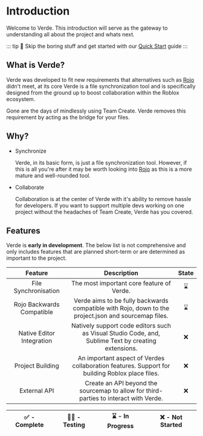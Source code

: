 # Introduction
Welcome to Verde. This introduction will serve as the gateway to understanding all about the project and whats next.

::: tip
🥱 Skip the boring stuff and get started with our [Quick Start](./quick-start) guide
:::

## What is Verde?
Verde was developed to fit new requirements that alternatives such as [Rojo](https://rojo.space) didn't meet,
at its core Verde is a file synchronization tool and is specifically designed from the ground up to boost collaboration within the Roblox ecosystem.

Gone are the days of mindlessly using Team Create. Verde removes this requirement by acting as the bridge for your files.

## Why?
- Synchronize

  Verde, in its basic form, is just a file synchronization tool. However, if this is all you're after it may be worth looking into [Rojo](https://rojo.space)
  as this is a more mature and well-rounded tool.

- Collaborate

  Collaboration is at the center of Verde with it's ability to remove hassle for developers. If you want to support multiple devs working on one project
  without the headaches of Team Create, Verde has you covered.

## Features
Verde is **early in development**. The below list is not comprehensive and only includes features that are planned short-term or are determined as important to the project.

| Feature | Description | State |
| :-----: | :---------: | :---: |
| File Synchronisation | The most important core feature of Verde. | ⌛ |
| Rojo Backwards Compatible | Verde aims to be fully backwards compatible with Rojo, down to the project.json and sourcemap files. | ⌛ |
| Native Editor Integration | Natively support code editors such as Visual Studio Code, and, Sublime Text by creating extensions. | ❌ |
| Project Building | An important aspect of Verdes collaboration features. Support for building Roblox place files. | ❌ |
| External API | Create an API beyond the sourcemap to allow for third-parties to interact with Verde. | ❌ |

| ✅ - Complete | 👷‍♂️ - Testing | ⌛ - In Progress | ❌ - Not Started |
| :---: | :---: | :---: | :---: |
